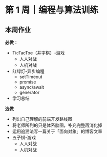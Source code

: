 # 第 1 周｜编程与算法训练

## 本周作业

**必做：**

- TicTacToe（井字棋）-游戏
  - 人人对战
  - 人机对战
- 红绿灯-异步编程
  - setTimeout
  - promise
  - async/await
  - generator
- 学习总结

**选做**

- 列出自己理解的前端开发路线图
- 将老师所列的只是体系脑图，补充完整再消化掉
- 运用追溯法写一篇关于「面向对象」的博客文章
- 五子棋-游戏
  - 人人对战
  - 人机对战

